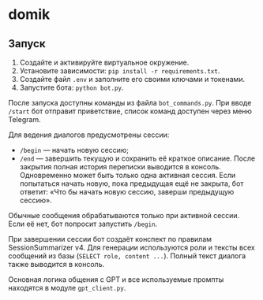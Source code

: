 # domik

## Запуск

1. Создайте и активируйте виртуальное окружение.
2. Установите зависимости: `pip install -r requirements.txt`.
3. Создайте файл `.env` и заполните его своими ключами и токенами.
4. Запустите бота: `python bot.py`.

После запуска доступны команды из файла `bot_commands.py`. При вводе `/start` бот отправит приветствие, список команд доступен через меню Telegram. 

Для ведения диалогов предусмотрены сессии:
- `/begin` — начать новую сессию;
- `/end` — завершить текущую и сохранить её краткое описание. После закрытия
  полная история переписки выводится в консоль.
Одновременно может быть только одна активная сессия. Если попытаться начать новую,
пока предыдущая ещё не закрыта, бот ответит: «Что бы начать новую сессию, заверши предыдущую сессию».

Обычные сообщения обрабатываются только при активной сессии. Если её нет, бот
попросит запустить `/begin`.

При завершении сессии бот создаёт конспект по правилам SessionSummarizer v4.
Для генерации используются роли и тексты всех сообщений из базы (`SELECT role, content ...`).
Полный текст диалога также выводится в консоль.

Основная логика общения с GPT и все используемые промпты находятся в модуле
`gpt_client.py`.
